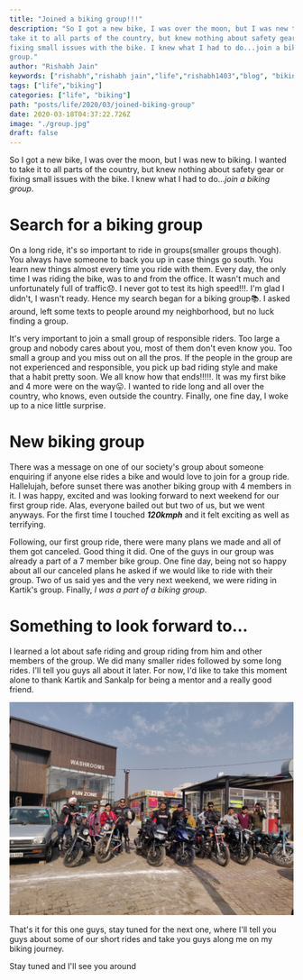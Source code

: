 ```yaml
---
title: "Joined a biking group!!!"
description: "So I got a new bike, I was over the moon, but I was new to biking. I wanted to
take it to all parts of the country, but knew nothing about safety gear or
fixing small issues with the bike. I knew what I had to do...join a biking
group."
author: "Rishabh Jain"
keywords: ["rishabh","rishabh jain","life","rishabh1403","blog", "biking","suzuki gixxer 250sf"]
tags: ["life","biking"]
categories: ["life", "biking"]
path: "posts/life/2020/03/joined-biking-group"
date: 2020-03-18T04:37:22.726Z
image: "./group.jpg"
draft: false
---
```


So I got a new bike, I was over the moon, but I was new to biking. I wanted to
take it to all parts of the country, but knew nothing about safety gear or
fixing small issues with the bike. I knew what I had to do...*join a biking
group*.

<!--more-->
# Search for a biking group

On a long ride, it's so important to ride in groups(smaller groups though). You
always have someone to back you up in case things go south. You learn new things
almost every time you ride with them. Every day, the only time I was riding the
bike, was to and from the office. It wasn't much and unfortunately full of
traffic:disappointed:. I never got to test its high speed!!!. I'm glad I didn't, I wasn't
ready. Hence my search began for a biking group:books:. I asked around, left some texts
to people around my neighborhood, but no luck finding a group.

It's very important to join a small group of responsible riders. Too large a
group and nobody cares about you, most of them don't even know you. Too small a
group and you miss out on all the pros. If the people in the group are not
experienced and responsible, you pick up bad riding style and make that a habit
pretty soon. We all know how that ends!!!:bangbang:. It was my first bike and 4 more were
on the way:stuck_out_tongue:. I wanted to ride long and all over the country, who knows, even
outside the country. Finally, one fine day, I woke up to a nice little surprise.

# New biking group

There was a message on one of our society's group about someone enquiring if
anyone else rides a bike and would love to join for a group ride. Hallelujah,
before sunset there was another biking group with 4 members in it. I was happy,
excited and was looking forward to next weekend for our first group ride. Alas,
everyone bailed out but two of us, but we went anyways. For the first time I
touched ***120kmph*** and it felt exciting as well as terrifying. 

Following, our first group ride, there were many plans we made and all of them
got canceled. Good thing it did. One of the guys in our group was already a part
of a 7 member bike group. One fine day, being not so happy about all our
canceled plans he asked if we would like to ride with their group. Two of us said yes and the very next weekend, we were riding in Kartik's
group. Finally, *I was a part of a biking group*.

# Something to look forward to...

I learned a lot about safe riding and group riding from him and other members of
the group. We did many smaller rides followed by some long rides. I'll tell
you guys all about it later. For now, I'd like to take this moment alone to
thank Kartik and Sankalp for being a mentor and a really good friend. 

![Our Biking Group](./groups.jpg "Our Biking Group")

That's it for this one guys, stay tuned for the next one, where I'll tell you
guys about some of our short rides and take you guys along me on my biking
journey. 

Stay tuned and I'll see you around
